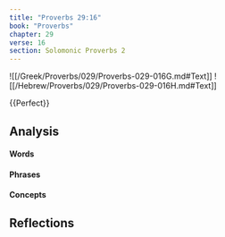 ```yaml
---
title: "Proverbs 29:16"
book: "Proverbs"
chapter: 29
verse: 16
section: Solomonic Proverbs 2
---
```

![[/Greek/Proverbs/029/Proverbs-029-016G.md#Text]]
![[/Hebrew/Proverbs/029/Proverbs-029-016H.md#Text]]

{{Perfect}}

## Analysis

#### Words

#### Phrases

#### Concepts

## Reflections
